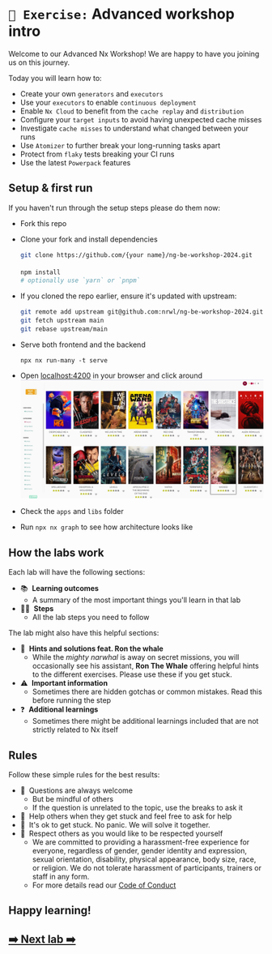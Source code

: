 # `📖 Exercise:` Advanced workshop intro

Welcome to our Advanced Nx Workshop! We are happy to have you joining us on this journey.

Today you will learn how to:

- Create your own `generators` and `executors`
- Use your `executors` to enable `continuous deployment`
- Enable `Nx Cloud` to benefit from the `cache replay` and `distribution`
- Configure your `target inputs` to avoid having unexpected cache misses
- Investigate `cache misses` to understand what changed between your runs
- Use `Atomizer` to further break your long-running tasks apart
- Protect from `flaky` tests breaking your CI runs
- Use the latest `Powerpack` features

## Setup & first run

If you haven't run through the setup steps please do them now:

- Fork this repo
- Clone your fork and install dependencies

  ```bash
  git clone https://github.com/{your name}/ng-be-workshop-2024.git

  npm install
  # optionally use `yarn` or `pnpm`
  ```

- If you cloned the repo earlier, ensure it's updated with upstream:

  ```bash
  git remote add upstream git@github.com:nrwl/ng-be-workshop-2024.git
  git fetch upstream main
  git rebase upstream/main
  ```

- Serve both frontend and the backend
  ```
  npx nx run-many -t serve
  ```
- Open [localhost:4200](http://localhost:4200) in your browser and click around
  <img src="../assets/movie-app.webp" alt="Movies app">
- Check the `apps` and `libs` folder
- Run `npx nx graph` to see how architecture looks like

## How the labs work

Each lab will have the following sections:

- 📚&nbsp;&nbsp;**Learning outcomes**
  - A summary of the most important things you'll learn in that lab
- 🏋️‍♀️&nbsp;&nbsp;**Steps**
  - All the lab steps you need to follow

The lab might also have this helpful sections:

- 🐳&nbsp;&nbsp;**Hints and solutions feat. Ron the whale**
  - While the _mighty narwhal_ is away on secret missions, you will occasionally see his assistant, **Ron The Whale** offering helpful hints to the different exercises. Please use these if you get stuck.
- ⚠️&nbsp;&nbsp;**Important information**
  - Sometimes there are hidden gotchas or common mistakes. Read this before running the step
- ❓&nbsp;&nbsp;**Additional learnings**
  - Sometimes there might be additional learnings included that are not strictly related to Nx itself

## Rules

Follow these simple rules for the best results:

- 💬&nbsp;&nbsp;Questions are always welcome
  - But be mindful of others
  - If the question is unrelated to the topic, use the breaks to ask it
- 🤝&nbsp;&nbsp;Help others when they get stuck and feel free to ask for help
- 🛑&nbsp;&nbsp;It's ok to get stuck. No panic. We will solve it together.
- 💙&nbsp;&nbsp;Respect others as you would like to be respected yourself
  - We are committed to providing a harassment-free experience for everyone, regardless of gender, gender identity and expression, sexual orientation, disability, physical appearance, body size, race, or religion. We do not tolerate harassment of participants, trainers or staff in any form.
  - For more details read our [Code of Conduct](code-of-conduct.md)

## Happy learning!

## [➡️ Next lab ➡️](./custom-plugins.md)
